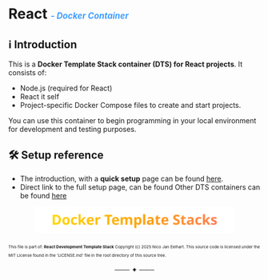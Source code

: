 
# React <span style="color: #409EFF; font-size: 0.6em; font-style: italic;"> -  Docker Container</span>

## ℹ️ Introduction

This is a **Docker Template Stack container (DTS) for React projects**. It consists of:

- Node.js (required for React)
- React it self
- Project-specific Docker Compose files to create and start projects.

You can use this container to begin programming in your local environment for development and testing purposes.

## 🛠️  Setup reference

- The introduction, with a **quick setup** page can be found [here](https://nicojane.github.io/React-Development-Template-Stack/). 
- Direct link to the full setup page, can be found  Other DTS containers can be found [here](https://nicojane.github.io/React-Development-Template-Stack/Howtos/howto_create_a_dev_container)

<p align="center">
  <a href="https://nicojane.github.io/Docker-Template-Stacks-Home/">
    <img src="assets/images/DTSfooter.svg" alt="DTS Template Stacks" width="400" />
  </a>
</p>

<small><small><small>
This file is part of:  **React Development Template Stack**
Copyright (c) 2025 Nico Jan Eelhart. This source code is licensed under the MIT License found in the  'LICENSE.md' file in the root directory of this source tree.
</small></small></small>
<center>─── ✦ ───</center>
